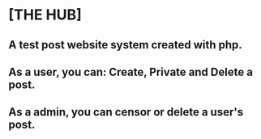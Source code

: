 # [THE HUB]
## A test post website system created with php.
## As a user, you can: Create, Private and Delete a post.
## As a admin, you can censor or delete a user's post.
